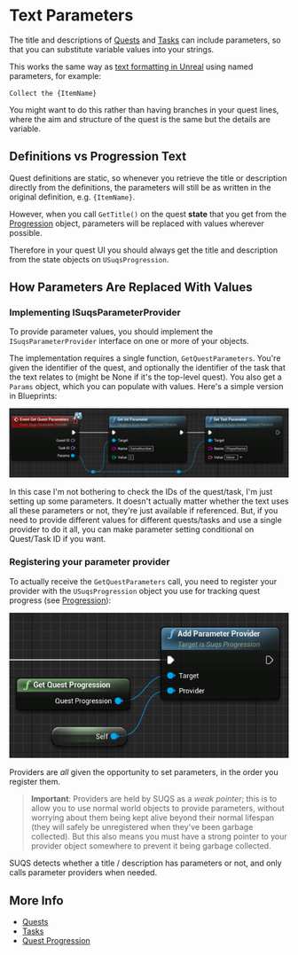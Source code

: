 # Text Parameters

The title and descriptions of [Quests](Quests.md) and [Tasks](Tasks.md) can 
include parameters, so that you can substitute variable values into your
strings.

This works the same way as [text formatting in Unreal](https://docs.unrealengine.com/4.26/en-US/ProductionPipelines/Localization/Formatting/) using named parameters, for example:

```
Collect the {ItemName}
```

You might want to do this rather than having branches in your quest lines, where
the aim and structure of the quest is the same but the details are variable. 

## Definitions vs Progression Text

Quest definitions are static, so whenever you retrieve the title or description
directly from the definitions, the parameters will still be as written in the
original definition, e.g. `{ItemName}`.

However, when you call `GetTitle()` on the quest **state** that you get from the
[Progression](Progression.md) object, parameters will be replaced with values
wherever possible. 

Therefore in your quest UI you should always get the title and description from
the state objects on `USuqsProgression`.

## How Parameters Are Replaced With Values

### Implementing ISuqsParameterProvider
To provide parameter values, you should implement the `ISuqsParameterProvider`
interface on one or more of your objects. 

The implementation requires a single function, `GetQuestParameters`. 
You're given the identifier of the quest, and optionally the
identifier of the task that the text relates to (might be None if it's the
top-level quest). You also get a `Params` object, which you can populate with 
values. Here's a simple version in Blueprints:

![Implement Parameter Provider](img/implementparamprovider.png)

In this case I'm not bothering to check the IDs of the quest/task, I'm just setting
up some parameters. It doesn't actually matter whether the text uses all these
parameters or not, they're just available if referenced. But, if you need to 
provide different values for different quests/tasks and use a single provider to
do it all, you can make parameter setting conditional on Quest/Task ID if you want. 

### Registering your parameter provider

To actually receive the `GetQuestParameters` call, you need to register your provider with the
`USuqsProgression` object you use for tracking quest progress (see [Progression](Progression.md)):

![Add Parameter Provider](img/addparamprovider.png)

Providers are *all* given the opportunity to set parameters, in the order you
register them.

> **Important**:
> Providers are held by SUQS as a *weak pointer*; this is to allow you to use normal world
> objects to provide parameters, without worrying about them being kept alive
> beyond their normal lifespan (they will safely be unregistered when they've been
> garbage collected). But this also means you must have a strong
> pointer to your provider object somewhere to prevent it being garbage collected.

SUQS detects whether a title / description has parameters or not, and only calls
parameter providers when needed.


## More Info

* [Quests](Quests.md)
* [Tasks](Tasks.md)
* [Quest Progression](Progression.md)
